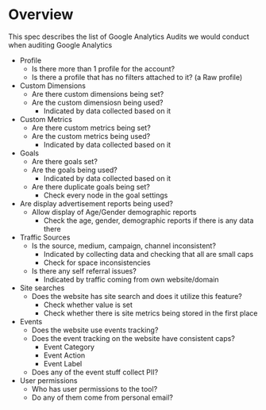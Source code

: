 # Overview

This spec describes the list of Google Analytics Audits we would conduct when auditing Google Analytics

- Profile
    - Is there more than 1 profile for the account?
    - Is there a profile that has no filters attached to it? (a Raw profile)
- Custom Dimensions
    - Are there custom dimensions being set?
    - Are the custom dimensiosn being used? 
        - Indicated by data collected based on it
- Custom Metrics
    - Are there custom metrics being set?
    - Are the custom metrics being used? 
        - Indicated by data collected based on it
- Goals
    - Are there goals set?
    - Are the goals being used? 
        - Indicated by data collected based on it
    - Are there duplicate goals being set?
        - Check every node in the goal settings
- Are display advertisement reports being used? 
    - Allow display of Age/Gender demographic reports
        - Check the age, gender, demographic reports if there is any data there
- Traffic Sources
    - Is the source, medium, campaign, channel inconsistent?
        - Indicated by collecting data and checking that all are small caps
        - Check for space inconsistencies
    - Is there any self referral issues?
        - Indicated by traffic coming from own website/domain
- Site searches
    - Does the website has site search and does it utilize this feature?
        - Check whether value is set
        - Check whether there is site metrics being stored in the first place
- Events
    - Does the website use events tracking?
    - Does the event tracking on the website have consistent caps?
        - Event Category
        - Event Action
        - Event Label
    - Does any of the event stuff collect PII?
- User permissions
    - Who has user permissions to the tool?
    - Do any of them come from personal email?